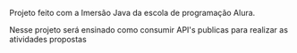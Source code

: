 Projeto feito com a Imersão Java da escola de programação Alura.

Nesse projeto será ensinado como consumir API's publicas para realizar as atividades propostas
